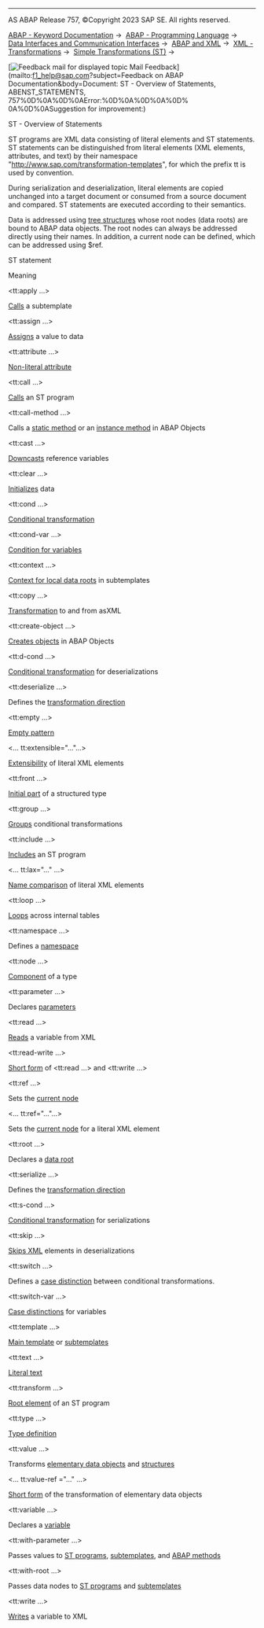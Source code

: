   

* * *

AS ABAP Release 757, ©Copyright 2023 SAP SE. All rights reserved.

[ABAP - Keyword Documentation](https://help.sap.com/doc/abapdocu_757_index_htm/7.57/en-US/abenabap.htm) →  [ABAP - Programming Language](https://help.sap.com/doc/abapdocu_757_index_htm/7.57/en-US/abenabap_reference.htm) →  [Data Interfaces and Communication Interfaces](https://help.sap.com/doc/abapdocu_757_index_htm/7.57/en-US/abenabap_data_communication.htm) →  [ABAP and XML](https://help.sap.com/doc/abapdocu_757_index_htm/7.57/en-US/abenabap_xml.htm) →  [XML - Transformations](https://help.sap.com/doc/abapdocu_757_index_htm/7.57/en-US/abenabap_xml_trafos.htm) →  [Simple Transformations (ST)](https://help.sap.com/doc/abapdocu_757_index_htm/7.57/en-US/abenabap_st.htm) → 

 [![](Mail.gif?object=Mail.gif&sap-language=EN "Feedback mail for displayed topic") Mail Feedback](mailto:f1_help@sap.com?subject=Feedback on ABAP Documentation&body=Document: ST - Overview of Statements, ABENST_STATEMENTS, 757%0D%0A%0D%0AError:%0D%0A%0D%0A%0D%
0A%0D%0ASuggestion for improvement:)

ST - Overview of Statements

ST programs are XML data consisting of literal elements and ST statements. ST statements can be distinguished from literal elements (XML elements, attributes, and text) by their namespace "http://www.sap.com/transformation-templates", for which the prefix tt is used by convention.

During serialization and deserialization, literal elements are copied unchanged into a target document or consumed from a source document and compared. ST statements are executed according to their semantics.

Data is addressed using [tree structures](https://help.sap.com/doc/abapdocu_757_index_htm/7.57/en-US/abenst_trees.htm) whose root nodes (data roots) are bound to ABAP data objects. The root nodes can always be addressed directly using their names. In addition, a current node can be defined, which can be addressed using $ref.

ST statement

Meaning

<tt:apply ...>

[Calls](https://help.sap.com/doc/abapdocu_757_index_htm/7.57/en-US/abenst_tt_apply.htm) a subtemplate

<tt:assign ...>

[Assigns](https://help.sap.com/doc/abapdocu_757_index_htm/7.57/en-US/abenst_tt_assign.htm) a value to data

<tt:attribute ...>

[Non-literal attribute](https://help.sap.com/doc/abapdocu_757_index_htm/7.57/en-US/abenst_tt_attribute.htm)

<tt:call ...>

[Calls](https://help.sap.com/doc/abapdocu_757_index_htm/7.57/en-US/abenst_tt_call.htm) an ST program

<tt:call-method ...>

Calls a [static method](https://help.sap.com/doc/abapdocu_757_index_htm/7.57/en-US/abenst_tt_call-method_static.htm) or an [instance method](https://help.sap.com/doc/abapdocu_757_index_htm/7.57/en-US/abenst_tt_call-method_instance.htm) in ABAP Objects

<tt:cast ...>

[Downcasts](https://help.sap.com/doc/abapdocu_757_index_htm/7.57/en-US/abenst_tt_cast.htm) reference variables

<tt:clear ...>

[Initializes](https://help.sap.com/doc/abapdocu_757_index_htm/7.57/en-US/abenst_tt_clear.htm) data

<tt:cond ...>

[Conditional transformation](https://help.sap.com/doc/abapdocu_757_index_htm/7.57/en-US/abenst_tt_cond.htm)

<tt:cond-var ...>

[Condition for variables](https://help.sap.com/doc/abapdocu_757_index_htm/7.57/en-US/abenst_tt_cond-var.htm)

<tt:context ...>

[Context for local data roots](https://help.sap.com/doc/abapdocu_757_index_htm/7.57/en-US/abenst_tt_template_sub.htm) in subtemplates

<tt:copy ...>

[Transformation](https://help.sap.com/doc/abapdocu_757_index_htm/7.57/en-US/abenst_tt_copy.htm) to and from asXML

<tt:create-object ...>

[Creates objects](https://help.sap.com/doc/abapdocu_757_index_htm/7.57/en-US/abenst_tt_create.htm) in ABAP Objects

<tt:d-cond ...>

[Conditional transformation](https://help.sap.com/doc/abapdocu_757_index_htm/7.57/en-US/abenst_tt_cond.htm) for deserializations

<tt:deserialize ...>

Defines the [transformation direction](https://help.sap.com/doc/abapdocu_757_index_htm/7.57/en-US/abenst_tt_serialize_deserialize.htm)

<tt:empty ...>

[Empty pattern](https://help.sap.com/doc/abapdocu_757_index_htm/7.57/en-US/abenst_tt_empty.htm)

<... tt:extensible="..."...>

[Extensibility](https://help.sap.com/doc/abapdocu_757_index_htm/7.57/en-US/abenst_tt_extensible.htm) of literal XML elements

<tt:front ...>

[Initial part](https://help.sap.com/doc/abapdocu_757_index_htm/7.57/en-US/abenst_tt_type.htm) of a structured type

<tt:group ...>

[Groups](https://help.sap.com/doc/abapdocu_757_index_htm/7.57/en-US/abenst_tt_group.htm) conditional transformations

<tt:include ...>

[Includes](https://help.sap.com/doc/abapdocu_757_index_htm/7.57/en-US/abenst_tt_include.htm) an ST program

<... tt:lax="..." ...>

[Name comparison](https://help.sap.com/doc/abapdocu_757_index_htm/7.57/en-US/abenst_tt_lax.htm) of literal XML elements

<tt:loop ...>

[Loops](https://help.sap.com/doc/abapdocu_757_index_htm/7.57/en-US/abenst_tt_loop.htm) across internal tables

<tt:namespace ...>

Defines a [namespace](https://help.sap.com/doc/abapdocu_757_index_htm/7.57/en-US/abenst_tt_namespace.htm)

<tt:node ...>

[Component](https://help.sap.com/doc/abapdocu_757_index_htm/7.57/en-US/abenst_tt_type.htm) of a type

<tt:parameter ...>

Declares [parameters](https://help.sap.com/doc/abapdocu_757_index_htm/7.57/en-US/abenst_tt_parameter.htm)

<tt:read ...>

[Reads](https://help.sap.com/doc/abapdocu_757_index_htm/7.57/en-US/abenst_tt_read.htm) a variable from XML

<tt:read-write ...>

[Short form](https://help.sap.com/doc/abapdocu_757_index_htm/7.57/en-US/abenst_tt_read_write.htm) of <tt:read ...> and <tt:write ...>

<tt:ref ...>

Sets the [current node](https://help.sap.com/doc/abapdocu_757_index_htm/7.57/en-US/abenst_tt_ref.htm)

<... tt:ref="..."...>

Sets the [current node](https://help.sap.com/doc/abapdocu_757_index_htm/7.57/en-US/abenst_tt_ref.htm) for a literal XML element

<tt:root ...>

Declares a [data root](https://help.sap.com/doc/abapdocu_757_index_htm/7.57/en-US/abenst_tt_root.htm)

<tt:serialize ...>

Defines the [transformation direction](https://help.sap.com/doc/abapdocu_757_index_htm/7.57/en-US/abenst_tt_serialize_deserialize.htm)

<tt:s-cond ...>

[Conditional transformation](https://help.sap.com/doc/abapdocu_757_index_htm/7.57/en-US/abenst_tt_cond.htm) for serializations

<tt:skip ...>

[Skips XML](https://help.sap.com/doc/abapdocu_757_index_htm/7.57/en-US/abenst_tt_skip.htm) elements in deserializations

<tt:switch ...>

[](https://help.sap.com/doc/abapdocu_757_index_htm/7.57/en-US/abenst_tt_switch.htm)Defines a [case distinction](https://help.sap.com/doc/abapdocu_757_index_htm/7.57/en-US/abenst_tt_switch.htm) between conditional transformations.

<tt:switch-var ...>

[Case distinctions](https://help.sap.com/doc/abapdocu_757_index_htm/7.57/en-US/abenst_tt_switch-var.htm) for variables

<tt:template ...>

[Main template](https://help.sap.com/doc/abapdocu_757_index_htm/7.57/en-US/abenst_tt_template_main.htm) or [subtemplates](https://help.sap.com/doc/abapdocu_757_index_htm/7.57/en-US/abenst_tt_template_sub.htm)

<tt:text ...>

[Literal text](https://help.sap.com/doc/abapdocu_757_index_htm/7.57/en-US/abenst_tt_text.htm)

<tt:transform ...>

[Root element](https://help.sap.com/doc/abapdocu_757_index_htm/7.57/en-US/abenst_tt_transform.htm) of an ST program

<tt:type ...>

[Type definition](https://help.sap.com/doc/abapdocu_757_index_htm/7.57/en-US/abenst_tt_type.htm)

<tt:value ...>

Transforms [elementary data objects](https://help.sap.com/doc/abapdocu_757_index_htm/7.57/en-US/abenst_tt_value_elementary.htm) and [structures](https://help.sap.com/doc/abapdocu_757_index_htm/7.57/en-US/abenst_tt_value_structure.htm)

<... tt:value-ref ="..." ...>

[Short form](https://help.sap.com/doc/abapdocu_757_index_htm/7.57/en-US/abenst_tt_value_elementary.htm) of the transformation of elementary data objects

<tt:variable ...>

Declares a [variable](https://help.sap.com/doc/abapdocu_757_index_htm/7.57/en-US/abenst_tt_variable.htm)

<tt:with-parameter ...>

Passes values to [ST programs](https://help.sap.com/doc/abapdocu_757_index_htm/7.57/en-US/abenst_tt_call.htm), [subtemplates](https://help.sap.com/doc/abapdocu_757_index_htm/7.57/en-US/abenst_tt_apply.htm), and [ABAP methods](https://help.sap.com/doc/abapdocu_757_index_htm/7.57/en-US/abenst_tt_call-method_static.htm)

<tt:with-root ...>

Passes data nodes to [ST programs](https://help.sap.com/doc/abapdocu_757_index_htm/7.57/en-US/abenst_tt_call.htm) and [subtemplates](https://help.sap.com/doc/abapdocu_757_index_htm/7.57/en-US/abenst_tt_apply.htm)

<tt:write ...>

[Writes](https://help.sap.com/doc/abapdocu_757_index_htm/7.57/en-US/abenst_tt_write.htm) a variable to XML
